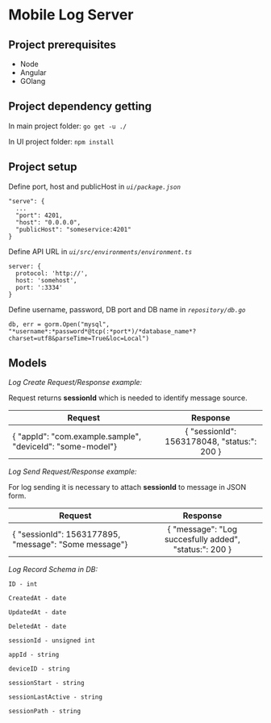 # Mobile Log Server

## Project prerequisites

- Node
- Angular
- GOlang

## Project dependency getting

In main project folder: `go get -u ./`

In UI project folder: `npm install`

## Project setup

Define port, host and publicHost in *`ui/package.json`*

```
"serve": {
  ...
  "port": 4201,
  "host": "0.0.0.0",
  "publicHost": "someservice:4201"
}
```

Define API URL in *`ui/src/environments/environment.ts`*
```
server: {
  protocol: 'http://',
  host: 'somehost',
  port: ':3334'
}
```

Define username, password, DB port and DB name in *`repository/db.go`*

```
db, err = gorm.Open("mysql", "*username*:*password*@tcp(:*port*)/*database_name*?charset=utf8&parseTime=True&loc=Local")
```

## Models

_Log Create Request/Response example:_

Request returns **sessionId** which is needed to identify message source.

| Request        | Response           |
| ------------- |:-------------:|
| { "appId": "com.example.sample", "deviceId": "some-model"}      | { "sessionId": 1563178048, "status:": 200 } |

_Log Send Request/Response example:_

For log sending it is necessary to attach **sessionId** to message in JSON form.

| Request        | Response           |
| ------------- |:-------------:|
| { "sessionId": 1563177895, "message": "Some message"}      | { "message": "Log succesfully added", "status:": 200 } |

_Log Record Schema in DB:_

```
ID - int

CreatedAt - date

UpdatedAt - date

DeletedAt - date

sessionId - unsigned int

appId - string

deviceID - string

sessionStart - string

sessionLastActive - string

sessionPath - string 
```
#
